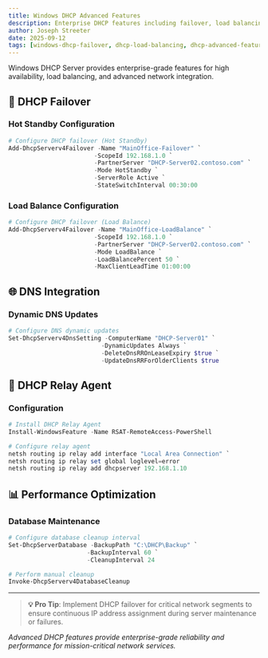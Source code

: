 ```yaml
---
title: Windows DHCP Advanced Features
description: Enterprise DHCP features including failover, load balancing, and integration capabilities
author: Joseph Streeter
date: 2025-09-12
tags: [windows-dhcp-failover, dhcp-load-balancing, dhcp-advanced-features, enterprise-dhcp]
---
```


Windows DHCP Server provides enterprise-grade features for high availability, load balancing, and advanced network integration.

## 🔄 DHCP Failover

### Hot Standby Configuration

```powershell
# Configure DHCP failover (Hot Standby)
Add-DhcpServerv4Failover -Name "MainOffice-Failover" `
                        -ScopeId 192.168.1.0 `
                        -PartnerServer "DHCP-Server02.contoso.com" `
                        -Mode HotStandby `
                        -ServerRole Active `
                        -StateSwitchInterval 00:30:00
```

### Load Balance Configuration

```powershell
# Configure DHCP failover (Load Balance)
Add-DhcpServerv4Failover -Name "MainOffice-LoadBalance" `
                        -ScopeId 192.168.1.0 `
                        -PartnerServer "DHCP-Server02.contoso.com" `
                        -Mode LoadBalance `
                        -LoadBalancePercent 50 `
                        -MaxClientLeadTime 01:00:00
```

## 🌐 DNS Integration

### Dynamic DNS Updates

```powershell
# Configure DNS dynamic updates
Set-DhcpServerv4DnsSetting -ComputerName "DHCP-Server01" `
                          -DynamicUpdates Always `
                          -DeleteDnsRROnLeaseExpiry $true `
                          -UpdateDnsRRForOlderClients $true
```

## 📡 DHCP Relay Agent

### Configuration

```powershell
# Install DHCP Relay Agent
Install-WindowsFeature -Name RSAT-RemoteAccess-PowerShell

# Configure relay agent
netsh routing ip relay add interface "Local Area Connection" `
netsh routing ip relay set global loglevel=error
netsh routing ip relay add dhcpserver 192.168.1.10
```

## 📊 Performance Optimization

### Database Maintenance

```powershell
# Configure database cleanup interval
Set-DhcpServerDatabase -BackupPath "C:\DHCP\Backup" `
                      -BackupInterval 60 `
                      -CleanupInterval 24

# Perform manual cleanup
Invoke-DhcpServerv4DatabaseCleanup
```

---

> **💡 Pro Tip**: Implement DHCP failover for critical network segments to ensure continuous IP address assignment during server maintenance or failures.

*Advanced DHCP features provide enterprise-grade reliability and performance for mission-critical network services.*
